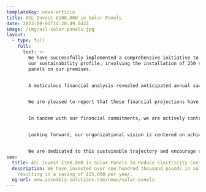 ```yaml
---
templateKey: news-article
title: ASL Invest £100,000 in Solar Panels
date: 2023-09-01T14:20:49.642Z
image: /img/asl-solar-panels.jpg
layout:
  - type: full
    full:
      text: >-
        We have successfully implemented a comprehensive initiative to enhance
        our sustainability profile, involving the installation of 250 solar
        panels on our premises.


        A meticulous financial analysis revealed anticipated annual savings exceeding £25,000, with a projected full return on investment within a commendable 3-year timeframe.


        We are pleased to report that these financial projections have been validated, as evidenced by a cumulative electricity cost reduction of over £25,000 throughout the calendar year 2023.


        In tandem with our financial commitments, we are actively contributing to environmental stewardship. Notably, we have recently acquired three company vehicles that are exclusively powered by electric energy. In addition, we are currently in the process of transitioning all internal lighting systems to energy-efficient LED alternatives.


        Looking forward, our organizational vision is centered on achieving a fully green energy-powered facility within the next five years. This ambitious goal entails the incorporation of an additional 100 solar panels and the implementation of large-scale battery systems.


        We are dedicated to this sustainable trajectory and encourage stakeholders to stay tuned for further updates on our progressive initiatives.
seo:
  title: ASL Invest £100,000 in Solar Panels to Reduce Electricity Cost
  description: We have invested over one hundred thousand pounds in solar panels,
    resulting in a saving of £25,000 per year.
  og-url: www.assembly-solutions.com/news/solar-panels
---
```


